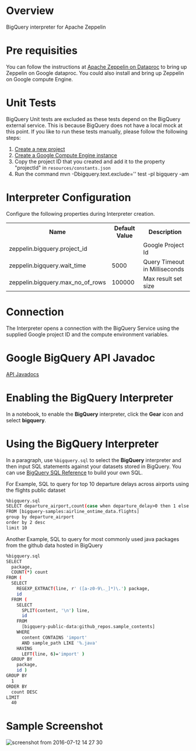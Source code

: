 # Overview
BigQuery interpreter for Apache Zeppelin

# Pre requisities
You can follow the instructions at [Apache Zeppelin on Dataproc](https://github.com/GoogleCloudPlatform/dataproc-initialization-actions/blob/master/apache-zeppelin/README.MD) to bring up Zeppelin on Google dataproc. 
You could also install and bring up Zeppelin on Google compute Engine.

# Unit Tests
BigQuery Unit tests are excluded as these tests depend on the BigQuery external service. This is because BigQuery does not have a local mock at this point.
If you like to run these tests manually, please follow the following steps:
1. [Create a new project](https://support.google.com/cloud/answer/6251787?hl=en)
2. [Create a Google Compute Engine instance](https://cloud.google.com/compute/docs/instances/create-start-instance)
3. Copy the project ID that you created and add it to the property "projectId" in `resources/constants.json`
4. Run the command mvn <options> -Dbigquery.text.exclude='' test -pl bigquery -am


# Interpreter Configuration

Configure the following properties during Interpreter creation.

<table class="table-configuration">
  <tr>
    <th>Name</th>
    <th>Default Value</th>
    <th>Description</th>
  </tr>
  <tr>
    <td>zeppelin.bigquery.project_id</td>
    <td>  </td>
    <td>Google Project Id</td>
  </tr>
  <tr>
    <td>zeppelin.bigquery.wait_time</td>
    <td>5000</td>
    <td>Query Timeout in Milliseconds</td>
  </tr>
  <tr>
    <td>zeppelin.bigquery.max_no_of_rows</td>
    <td>100000</td>
    <td>Max result set size</td>
  </tr>
</table>

# Connection
The Interpreter opens a connection with the BigQuery Service using the supplied Google project ID and the compute environment variables.

# Google BigQuery API Javadoc
[API Javadocs](https://developers.google.com/resources/api-libraries/documentation/bigquery/v2/java/latest/)

# Enabling the BigQuery Interpreter

In a notebook, to enable the **BigQuery** interpreter, click the **Gear** icon and select **bigquery**.

# Using the BigQuery Interpreter

In a paragraph, use `%bigquery.sql` to select the **BigQuery** interpreter and then input SQL statements against your datasets stored in BigQuery.
You can use [BigQuery SQL Reference](https://cloud.google.com/bigquery/query-reference) to build your own SQL.

For Example, SQL to query for top 10 departure delays across airports using the flights public dataset

```bash
%bigquery.sql
SELECT departure_airport,count(case when departure_delay>0 then 1 else 0 end) as no_of_delays
FROM [bigquery-samples:airline_ontime_data.flights]
group by departure_airport
order by 2 desc
limit 10
```

Another Example, SQL to query for most commonly used java packages from the github data hosted in BigQuery

```bash
%bigquery.sql
SELECT
  package,
  COUNT(*) count
FROM (
  SELECT
    REGEXP_EXTRACT(line, r' ([a-z0-9\._]*)\.') package,
    id
  FROM (
    SELECT
      SPLIT(content, '\n') line,
      id
    FROM
      [bigquery-public-data:github_repos.sample_contents]
    WHERE
      content CONTAINS 'import'
      AND sample_path LIKE '%.java'
    HAVING
      LEFT(line, 6)='import' )
  GROUP BY
    package,
    id )
GROUP BY
  1
ORDER BY
  count DESC
LIMIT
  40
```

# Sample Screenshot

![screenshot from 2016-07-12 14 27 30](https://cloud.githubusercontent.com/assets/4242273/16785302/31b104e2-4842-11e6-87c0-b79763dd85c0.png)
